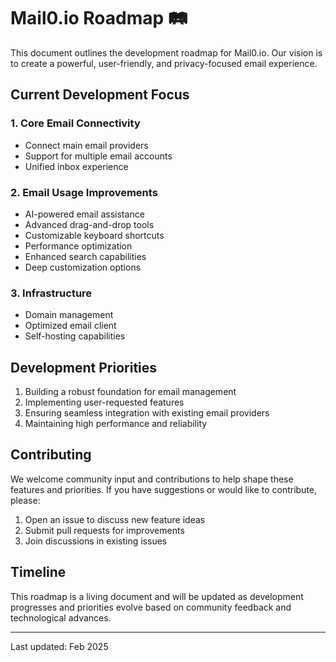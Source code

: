 # Mail0.io Roadmap 🛤️

This document outlines the development roadmap for Mail0.io. Our vision is to create a powerful, user-friendly, and privacy-focused email experience.

## Current Development Focus

### 1. Core Email Connectivity

- Connect main email providers
- Support for multiple email accounts
- Unified inbox experience

### 2. Email Usage Improvements

- AI-powered email assistance
- Advanced drag-and-drop tools
- Customizable keyboard shortcuts
- Performance optimization
- Enhanced search capabilities
- Deep customization options

### 3. Infrastructure

- Domain management
- Optimized email client
- Self-hosting capabilities

## Development Priorities

1. Building a robust foundation for email management
2. Implementing user-requested features
3. Ensuring seamless integration with existing email providers
4. Maintaining high performance and reliability

## Contributing

We welcome community input and contributions to help shape these features and priorities. If you have suggestions or would like to contribute, please:

1. Open an issue to discuss new feature ideas
2. Submit pull requests for improvements
3. Join discussions in existing issues

## Timeline

This roadmap is a living document and will be updated as development progresses and priorities evolve based on community feedback and technological advances.

---

Last updated: Feb 2025
